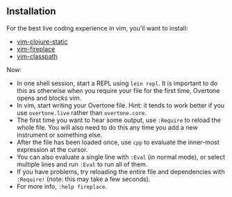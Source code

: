 ## Installation

For the best live coding experience in vim, you'll want to install:

* [vim-clojure-static](https://github.com/guns/vim-clojure-static)
* [vim-fireplace](https://github.com/tpope/vim-fireplace)
* [vim-classpath](https://github.com/tpope/vim-classpath)

Now:

* In one shell session, start a REPL using `lein repl`. It is important to do this as otherwise when you require your file for the first time, Overtone opens and blocks vim.
* In vim, start writing your Overtone file. Hint: it tends to work better if you use `overtone.live` rather than `overtone.core`.
* The first time you want to hear some output, use `:Require` to reload the whole file. You will also need to do this any time you add a new instrument or something else.
* After the file has been loaded once, use `cpp` to evaluate the inner-most expression at the cursor.
* You can also evaluate a single line with `:Eval` (in normal mode), or select multiple lines and run `:Eval` to run all of them.
* If you have problems, try reloading the entire file and dependencies with `:Require!` (note: this may take a few seconds).
* For more info, `:help fireplace`.